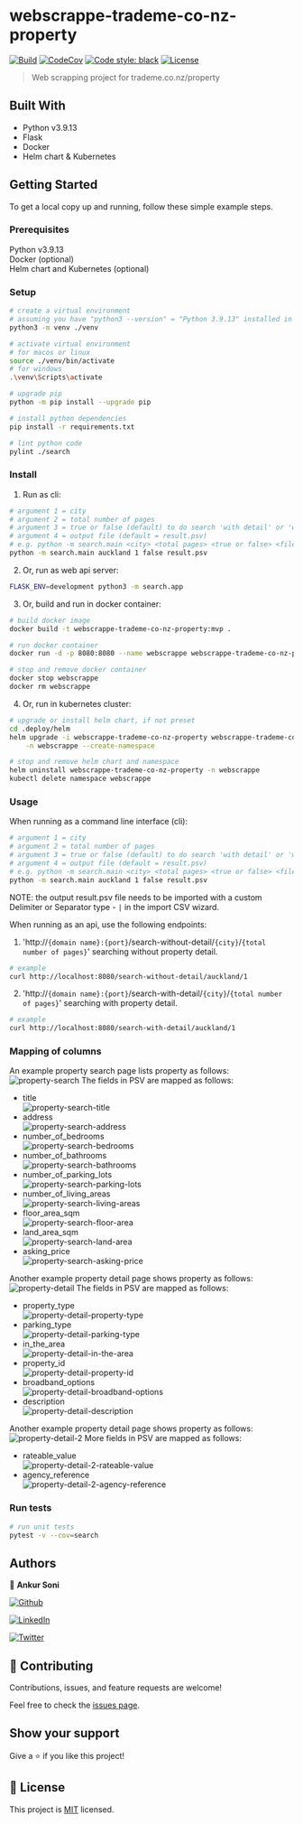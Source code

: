 # webscrappe-trademe-co-nz-property

[![Build](https://github.com/ankursoni/webscrappe-trademe-co-nz-property/actions/workflows/build.yml/badge.svg)](https://github.com/ankursoni/webscrappe-trademe-co-nz-property/actions/workflows/build.yml)
[![CodeCov](https://codecov.io/gh/ankursoni/webscrappe-trademe-co-nz-property/branch/main/graph/badge.svg)](https://codecov.io/gh/ankursoni/webscrappe-trademe-co-nz-property)
[![Code style: black](https://img.shields.io/badge/code%20style-black-000000.svg)](https://github.com/psf/black)
[![License](https://img.shields.io/github/license/ankursoni/webscrappe-trademe-co-nz-property)](/LICENSE)


> Web scrapping project for trademe.co.nz/property


## Built With

- Python v3.9.13
- Flask
- Docker
- Helm chart & Kubernetes


## Getting Started

To get a local copy up and running, follow these simple example steps.

### Prerequisites
Python v3.9.13  
Docker (optional)  
Helm chart and Kubernetes (optional)

### Setup
```sh
# create a virtual environment
# assuming you have "python3 --version" = "Python 3.9.13" installed in the current terminal session
python3 -m venv ./venv

# activate virtual environment
# for macos or linux
source ./venv/bin/activate
# for windows
.\venv\Scripts\activate

# upgrade pip
python -m pip install --upgrade pip

# install python dependencies
pip install -r requirements.txt

# lint python code
pylint ./search
```

### Install
1. Run as cli:
```sh
# argument 1 = city
# argument 2 = total number of pages
# argument 3 = true or false (default) to do search 'with detail' or 'without detail'
# argument 4 = output file (default = result.psv)
# e.g. python -m search.main <city> <total pages> <true or false> <file.psv>
python -m search.main auckland 1 false result.psv
```
2. Or, run as web api server:
```sh
FLASK_ENV=development python3 -m search.app
```
3. Or, build and run in docker container:
```sh
# build docker image
docker build -t webscrappe-trademe-co-nz-property:mvp .

# run docker container
docker run -d -p 8080:8080 --name webscrappe webscrappe-trademe-co-nz-property:mvp

# stop and remove docker container
docker stop webscrappe
docker rm webscrappe
```

4. Or, run in kubernetes cluster:
```sh
# upgrade or install helm chart, if not preset
cd .deploy/helm
helm upgrade -i webscrappe-trademe-co-nz-property webscrappe-trademe-co-nz-property \
	-n webscrappe --create-namespace

# stop and remove helm chart and namespace
helm uninstall webscrappe-trademe-co-nz-property -n webscrappe
kubectl delete namespace webscrappe
```

### Usage
When running as a command line interface (cli):
```sh
# argument 1 = city
# argument 2 = total number of pages
# argument 3 = true or false (default) to do search 'with detail' or 'without detail'
# argument 4 = output file (default = result.psv)
# e.g. python -m search.main <city> <total pages> <true or false> <file.psv>
python -m search.main auckland 1 false result.psv
```
NOTE: the output result.psv file needs to be imported with a custom Delimiter or Separator type - `|` in the import CSV wizard.

When running as an api, use the following endpoints:
1. 'http://`{domain name}:{port}`/search-without-detail/`{city}`/`{total number of pages}`' searching without property detail.
```sh
# example
curl http://localhost:8080/search-without-detail/auckland/1
```
2. 'http://`{domain name}:{port}`/search-with-detail/`{city}`/`{total number of pages}`' searching with property detail.
```sh
# example
curl http://localhost:8080/search-with-detail/auckland/1
```

### Mapping of columns
An example property search page lists property as follows:
![property-search](./docs/images/property-search.png)
The fields in PSV are mapped as follows:
- title  
![property-search-title](./docs/images/property-search-title.png)
- address  
![property-search-address](./docs/images/property-search-address.png)
- number_of_bedrooms  
![property-search-bedrooms](./docs/images/property-search-bedrooms.png)
- number_of_bathrooms  
![property-search-bathrooms](./docs/images/property-search-bathrooms.png)
- number_of_parking_lots  
![property-search-parking-lots](./docs/images/property-search-parking-lots.png)
- number_of_living_areas  
![property-search-living-areas](./docs/images/property-search-living-areas.png)
- floor_area_sqm  
![property-search-floor-area](./docs/images/property-search-floor-area.png)
- land_area_sqm  
![property-search-land-area](./docs/images/property-search-land-area.png)
- asking_price  
![property-search-asking-price](./docs/images/property-search-asking-price.png)

Another example property detail page shows property as follows:
![property-detail](./docs/images/property-detail.png)
The fields in PSV are mapped as follows:
- property_type  
![property-detail-property-type](./docs/images/property-detail-property-type.png)
- parking_type  
![property-detail-parking-type](./docs/images/property-detail-parking-type.png)
- in_the_area  
![property-detail-in-the-area](./docs/images/property-detail-in-the-area.png)
- property_id  
![property-detail-property-id](./docs/images/property-detail-property-id.png)
- broadband_options  
![property-detail-broadband-options](./docs/images/property-detail-broadband-options.png)
- description  
![property-detail-description](./docs/images/property-detail-description.png)

Another example property detail page shows property as follows:
![property-detail-2](./docs/images/property-detail-2.png)
More fields in PSV are mapped as follows:
- rateable_value  
![property-detail-2-rateable-value](./docs/images/property-detail-2-rateable-value.png)
- agency_reference  
![property-detail-2-agency-reference](./docs/images/property-detail-2-agency-reference.png)


### Run tests
```sh
# run unit tests
pytest -v --cov=search
```


## Authors

👤 **Ankur Soni**

[![Github](https://img.shields.io/github/followers/ankursoni?style=social)](https://github.com/ankursoni)

[![LinkedIn](https://img.shields.io/badge/LinkedIn-0077B5?style=for-the-badge&logo=linkedin&logoColor=white)](https://linkedin.com/in/ankursoniji)

[![Twitter](https://img.shields.io/twitter/url/https/twitter.com/fold_left.svg?style=social&label=Follow%20%40ankursoniji)](https://twitter.com/ankursoniji)


## 🤝 Contributing

Contributions, issues, and feature requests are welcome!

Feel free to check the [issues page](../../issues/).


## Show your support

Give a ⭐️ if you like this project!


## 📝 License

This project is [MIT](./LICENSE) licensed.